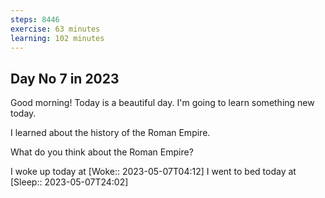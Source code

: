 ```yaml
---
steps: 8446
exercise: 63 minutes
learning: 102 minutes
---
```

## Day No 7 in 2023
Good morning! Today is a beautiful day.
I'm going to learn something new today.

I learned about the history of the Roman Empire.

What do you think about the Roman Empire?

I woke up today at [Woke:: 2023-05-07T04:12]
I went to bed today at [Sleep:: 2023-05-07T24:02]
